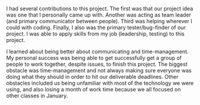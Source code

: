 I had several contributions to this project. The first was that our project idea was one that I personally came up with. Another was acting as team leader (and primary communicator between people). Third was helping wherever I could with coding. Finally, I also was the primary tester/bug-finder of our project. I was able to apply skills from my job (leadership, testing) to this project.

 I learned about being better about communicating and time-management. My personal success was being able to get successfully get a group of people to work together, despite issues, to finish this project. The biggest obstacle was time-management and not always making sure everyone was doing what they should in order to hit our deliverable deadlines. Other obstacles included us being unfamiliar with most of the technology we were using, and also losing a month of work time because we all focused on other classes in January.